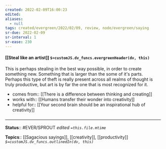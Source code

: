 ```yaml
---
created: 2022-02-09T16:00:23 
edited: 
aliases:
  - null
tags: created/evergreen/2022/02/09, review, node/evergreen/saying
sr-due: 2022-02-09
sr-interval: 1
sr-ease: 230
---
```


#### [[Steal like an artist]] `$=customJS.dv_funcs.evergreenHeader(dv, this)`

This is perhaps stealing in the best way possible, in order to create something new. Something that is larger than the some of it's parts. Perhaps this type of theft is really present across all realms of thought is truly productive, but art is by far the one that is most recognized for it.

- comes from:: [[There is a difference between thinking and creating]]
- works with:: [[Humans transfer their wonder into creativity]]
- helpful for:: [[Your second brain should be an inspirational hub of creativity]]

### <hr class="footnote"/>

**Status**:: #EVER/SPROUT
*edited `=this.file.mtime`*

**Topics**:: [[Sagacious sayings]], [[creativity]], [[productivity]]
*`$=customJS.dv_funcs.outlinedIn(dv, this)`*

